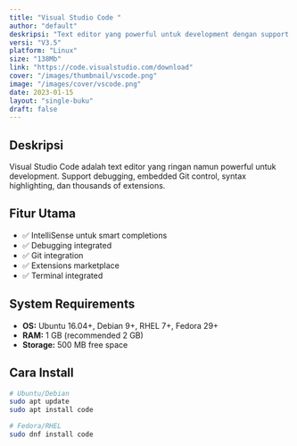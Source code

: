 ```yaml
---
title: "Visual Studio Code "
author: "default"
deskripsi: "Text editor yang powerful untuk development dengan support extensions yang luas"
versi: "V3.5"
platform: "Linux"
size: "138Mb"
link: "https://code.visualstudio.com/download"
cover: "/images/thumbnail/vscode.png"
image: "/images/cover/vscode.png"
date: 2023-01-15
layout: "single-buku"
draft: false
---
```


## Deskripsi
Visual Studio Code adalah text editor yang ringan namun powerful untuk development. Support debugging, embedded Git control, syntax highlighting, dan thousands of extensions.

## Fitur Utama
- ✅ IntelliSense untuk smart completions
- ✅ Debugging integrated
- ✅ Git integration
- ✅ Extensions marketplace
- ✅ Terminal integrated

## System Requirements
- **OS:** Ubuntu 16.04+, Debian 9+, RHEL 7+, Fedora 29+
- **RAM:** 1 GB (recommended 2 GB)
- **Storage:** 500 MB free space

## Cara Install
```bash
# Ubuntu/Debian
sudo apt update
sudo apt install code

# Fedora/RHEL
sudo dnf install code
